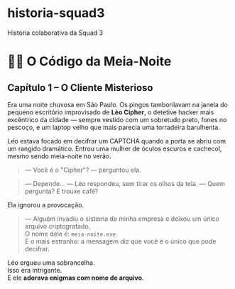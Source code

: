 # historia-squad3
História colaborativa da Squad 3


# 🕵️‍♂️ O Código da Meia-Noite

## Capítulo 1 – O Cliente Misterioso

Era uma noite chuvosa em São Paulo. Os pingos tamborilavam na janela do pequeno escritório improvisado de **Léo Cipher**, o detetive hacker mais excêntrico da cidade — sempre vestido com um sobretudo preto, fones no pescoço, e um laptop velho que mais parecia uma torradeira barulhenta.

Léo estava focado em decifrar um CAPTCHA quando a porta se abriu com um rangido dramático. Entrou uma mulher de óculos escuros e cachecol, mesmo sendo meia-noite no verão.

> — Você é o "Cipher"? — perguntou ela.

> — Depende... — Léo respondeu, sem tirar os olhos da tela. — Quem pergunta? E trouxe café?

Ela ignorou a provocação.

> — Alguém invadiu o sistema da minha empresa e deixou um único arquivo criptografado.  
> O nome dele é: `meia-noite.exe`.  
> E o mais estranho: a mensagem diz que você é o único que pode decifrar.

Léo ergueu uma sobrancelha.  
Isso era intrigante.  
E ele **adorava enigmas com nome de arquivo**.

